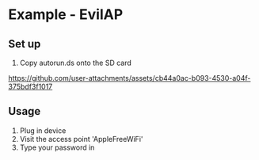 # Example - EvilAP

## Set up
1. Copy autorun.ds onto the SD card



https://github.com/user-attachments/assets/cb44a0ac-b093-4530-a04f-375bdf3f1017



## Usage
1. Plug in device
1. Visit the access point 'AppleFreeWiFi'
1. Type your password in
